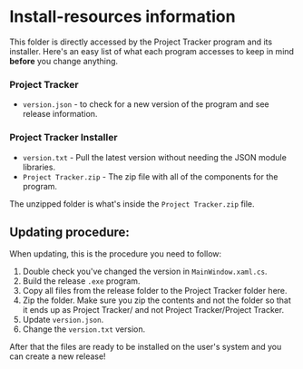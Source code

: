 # Install-resources information
This folder is directly accessed by the Project Tracker program and its installer.
Here's an easy list of what each program accesses to keep in mind **before** you
change anything.

### Project Tracker
* `version.json` - to check for a new version of the program and see release information.

### Project Tracker Installer
* `version.txt` - Pull the latest version without needing the JSON module libraries.
* `Project Tracker.zip` - The zip file with all of the components for the program.

The unzipped folder is what's inside the `Project Tracker.zip` file.
## Updating procedure:
When updating, this is the procedure you need to follow:

1. Double check you've changed the version in `MainWindow.xaml.cs`.
2. Build the release `.exe` program.
3. Copy all files from the release folder to the Project Tracker folder here.
4. Zip the folder. Make sure you zip the contents and not the folder so that it ends up as Project Tracker/ and not Project Tracker/Project Tracker.
5. Update `version.json`.
6. Change the `version.txt` version.

After that the files are ready to be installed on the user's system and you can create a 
new release!
